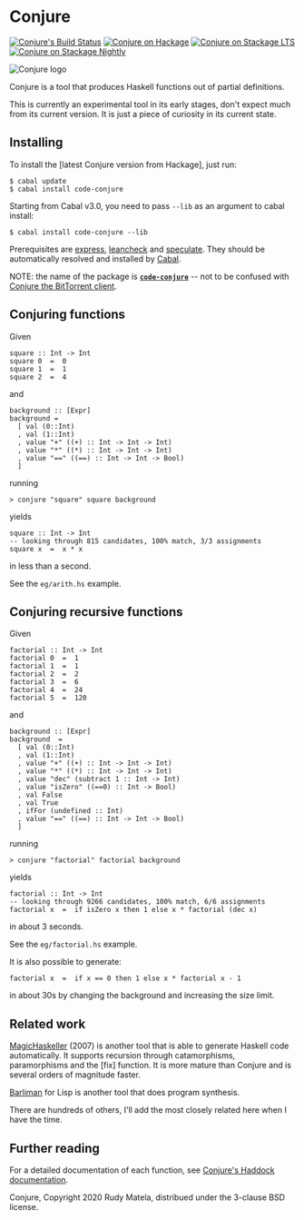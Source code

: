 Conjure
=======

[![Conjure's Build Status][build-status]][build-log]
[![Conjure on Hackage][hackage-version]][code-conjure-on-hackage]
[![Conjure on Stackage LTS][stackage-lts-badge]][code-conjure-on-stackage-lts]
[![Conjure on Stackage Nightly][stackage-nightly-badge]][code-conjure-on-stackage-nightly]

![Conjure logo][conjure-logo]

Conjure is a tool that produces Haskell functions out of partial definitions.

This is currently an experimental tool in its early stages,
don't expect much from its current version.
It is just a piece of curiosity in its current state.


Installing
----------

To install the [latest Conjure version from Hackage], just run:

	$ cabal update
	$ cabal install code-conjure

Starting from Cabal v3.0, you need to pass `--lib` as an argument to cabal
install:

	$ cabal install code-conjure --lib

Prerequisites are [express], [leancheck] and [speculate].
They should be automatically resolved and installed by [Cabal].

NOTE: the name of the package is __[`code-conjure`]__
-- not to be confused with [Conjure the BitTorrent client].


Conjuring functions
-------------------

Given

	square :: Int -> Int
	square 0  =  0
	square 1  =  1
	square 2  =  4

and

	background :: [Expr]
	background =
	  [ val (0::Int)
	  , val (1::Int)
	  , value "+" ((+) :: Int -> Int -> Int)
	  , value "*" ((*) :: Int -> Int -> Int)
	  , value "==" ((==) :: Int -> Int -> Bool)
	  ]

running

	> conjure "square" square background

yields

	square :: Int -> Int
	-- looking through 815 candidates, 100% match, 3/3 assignments
	square x  =  x * x

in less than a second.

See the `eg/arith.hs` example.


Conjuring recursive functions
-----------------------------

Given

	factorial :: Int -> Int
	factorial 0  =  1
	factorial 1  =  1
	factorial 2  =  2
	factorial 3  =  6
	factorial 4  =  24
	factorial 5  =  120

and

	background :: [Expr]
	background  =
	  [ val (0::Int)
	  , val (1::Int)
	  , value "+" ((+) :: Int -> Int -> Int)
	  , value "*" ((*) :: Int -> Int -> Int)
	  , value "dec" (subtract 1 :: Int -> Int)
	  , value "isZero" ((==0) :: Int -> Bool)
	  , val False
	  , val True
	  , ifFor (undefined :: Int)
	  , value "==" ((==) :: Int -> Int -> Bool)
	  ]

running

	> conjure "factorial" factorial background

yields

	factorial :: Int -> Int
	-- looking through 9266 candidates, 100% match, 6/6 assignments
	factorial x  =  if isZero x then 1 else x * factorial (dec x)

in about 3 seconds.

See the `eg/factorial.hs` example.

It is also possible to generate:

    factorial x  =  if x == 0 then 1 else x * factorial x - 1

in about 30s by changing the background and increasing the size limit.


Related work
------------

[MagicHaskeller] (2007) is another tool
that is able to generate Haskell code automatically.
It supports recursion through
catamorphisms, paramorphisms and the [fix] function.
It is more mature than Conjure and is several orders of magnitude faster.

[Barliman] for Lisp is another tool that does program synthesis.

There are hundreds of others,
I'll add the most closely related here when I have the time.


Further reading
---------------

For a detailed documentation of each function, see
[Conjure's Haddock documentation].


Conjure, Copyright 2020  Rudy Matela,
distribued under the 3-clause BSD license.


[Conjure's Haddock documentation]: https://hackage.haskell.org/package/leancheck/docs/Test-LeanCheck.html

[symbol `>`]: https://www.haskell.org/haddock/doc/html/ch03s08.html#idm140354810780208
[Template Haskell]: https://wiki.haskell.org/Template_Haskell

[conjure-logo]: https://github.com/rudymatela/conjure/raw/master/doc/conjure.svg?sanitize=true

[`code-conjure`]:                   https://hackage.haskell.org/package/code-conjure
[Conjure the BitTorrent client]:    https://hackage.haskell.org/package/conjure

[Cabal]:   https://www.haskell.org/cabal
[Haskell]: https://www.haskell.org/
[leancheck]:      https://hackage.haskell.org/package/leancheck
[express]:        https://hackage.haskell.org/package/express
[speculate]:      https://hackage.haskell.org/package/speculate
[MagicHaskeller]: https://hackage.haskell.org/package/MagicHaskeller
[Barliman]:       https://github.com/webyrd/Barliman

[build-status]:                     https://travis-ci.org/rudymatela/conjure.svg?branch=master
[build-log]:                        https://travis-ci.org/rudymatela/conjure
[hackage-version]:                  https://img.shields.io/hackage/v/code-conjure.svg
[code-conjure-on-hackage]:          https://hackage.haskell.org/package/code-conjure
[stackage-lts-badge]:               https://stackage.org/package/code-conjure/badge/lts
[stackage-nightly-badge]:           https://stackage.org/package/code-conjure/badge/nightly
[code-conjure-on-stackage]:         https://stackage.org/package/code-conjure
[code-conjure-on-stackage-lts]:     https://stackage.org/lts/package/code-conjure
[code-conjure-on-stackage-nightly]: https://stackage.org/nightly/package/code-conjure
